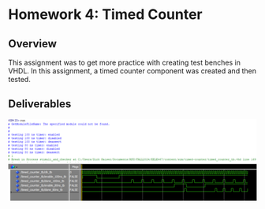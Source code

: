 # Homework 4: Timed Counter

## Overview
This assignment was to get more practice with creating test benches in VHDL. In this assignment, a timed counter component was created and then tested. 

## Deliverables
![Homework 4 Passed Transcript](assets/hw-4_passed.png)
![Homework 4 Waveform](assets/hw-4_wave.png)
